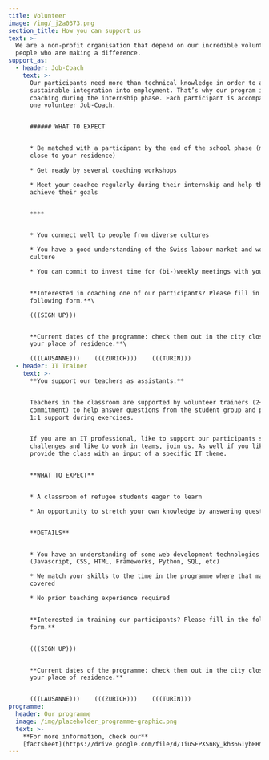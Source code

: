 ```yaml
---
title: Volunteer
image: /img/_j2a0373.png
section_title: How you can support us
text: >-
  We are a non-profit organisation that depend on our incredible volunteers –
  people who are making a difference.
support_as:
  - header: Job-Coach
    text: >-
      Our participants need more than technical knowledge in order to achieve a
      sustainable integration into employment. That’s why our program includes
      coaching during the internship phase. Each participant is accompanied by
      one volunteer Job-Coach.


      ###### WHAT TO EXPECT


      * Be matched with a participant by the end of the school phase (matching
      close to your residence) 

      * Get ready by several coaching workshops

      * Meet your coachee regularly during their internship and help them to
      achieve their goals


      ****


      * You connect well to people from diverse cultures

      * You have a good understanding of the Swiss labour market and work
      culture

      * You can commit to invest time for (bi-)weekly meetings with your coachee


      **Interested in coaching one of our participants? Please fill in the
      following form.**\

      (((SIGN UP)))


      **Current dates of the programme: check them out in the city closest to
      your place of residence.**\

      (((LAUSANNE)))    (((ZURICH)))    (((TURIN)))
  - header: IT Trainer
    text: >-
      **You support our teachers as assistants.**


      Teachers in the classroom are supported by volunteer trainers (2+ half day
      commitment) to help answer questions from the student group and provide
      1:1 support during exercises. 


      If you are an IT professional, like to support our participants solving IT
      challenges and like to work in teams, join us. As well if you like to
      provide the class with an input of a specific IT theme. 


      **WHAT TO EXPECT**


      * A classroom of refugee students eager to learn

      * An opportunity to stretch your own knowledge by answering questions


      **DETAILS**


      * You have an understanding of some web development technologies
      (Javascript, CSS, HTML, Frameworks, Python, SQL, etc)

      * We match your skills to the time in the programme where that material is
      covered

      * No prior teaching experience required


      **Interested in training our participants? Please fill in the following
      form.**   


      (((SIGN UP))) 


      **Current dates of the programme: check them out in the city closest to
      your place of residence.** 


      (((LAUSANNE)))    (((ZURICH)))    (((TURIN)))
programme:
  header: Our programme
  image: /img/placeholder_programme-graphic.png
  text: >-
    **For more information, check our**
    [factsheet](https://drive.google.com/file/d/1iuSFPXSnBy_kh36GIybEHma35EgFyOK4/view)
---
```


